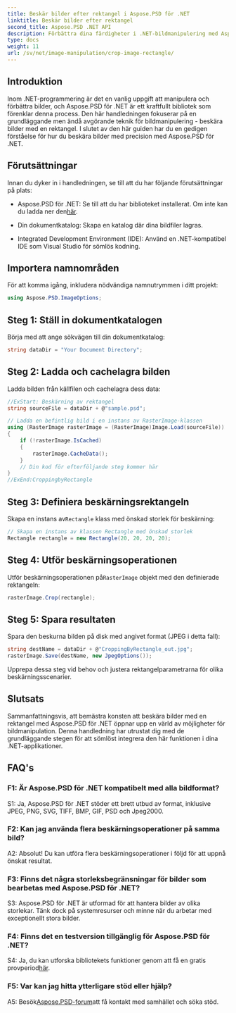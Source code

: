 ```yaml
---
title: Beskär bilder efter rektangel i Aspose.PSD för .NET
linktitle: Beskär bilder efter rektangel
second_title: Aspose.PSD .NET API
description: Förbättra dina färdigheter i .NET-bildmanipulering med Aspose.PSD. Lär dig steg-för-steg bildbeskärning med hjälp av rektanglar för precision.
type: docs
weight: 11
url: /sv/net/image-manipulation/crop-image-rectangle/
---
```

## Introduktion

Inom .NET-programmering är det en vanlig uppgift att manipulera och förbättra bilder, och Aspose.PSD för .NET är ett kraftfullt bibliotek som förenklar denna process. Den här handledningen fokuserar på en grundläggande men ändå avgörande teknik för bildmanipulering - beskära bilder med en rektangel. I slutet av den här guiden har du en gedigen förståelse för hur du beskära bilder med precision med Aspose.PSD för .NET.

## Förutsättningar

Innan du dyker in i handledningen, se till att du har följande förutsättningar på plats:

-  Aspose.PSD för .NET: Se till att du har biblioteket installerat. Om inte kan du ladda ner den[här](https://releases.aspose.com/psd/net/).

- Din dokumentkatalog: Skapa en katalog där dina bildfiler lagras.

- Integrated Development Environment (IDE): Använd en .NET-kompatibel IDE som Visual Studio för sömlös kodning.

## Importera namnområden

För att komma igång, inkludera nödvändiga namnutrymmen i ditt projekt:

```csharp
using Aspose.PSD.ImageOptions;
```

## Steg 1: Ställ in dokumentkatalogen

Börja med att ange sökvägen till din dokumentkatalog:

```csharp
string dataDir = "Your Document Directory";
```

## Steg 2: Ladda och cachelagra bilden

Ladda bilden från källfilen och cachelagra dess data:

```csharp
//ExStart: Beskärning av rektangel
string sourceFile = dataDir + @"sample.psd";

// Ladda en befintlig bild i en instans av RasterImage-klassen
using (RasterImage rasterImage = (RasterImage)Image.Load(sourceFile))
{
    if (!rasterImage.IsCached)
    {
        rasterImage.CacheData();
    }
    // Din kod för efterföljande steg kommer här
}
//ExEnd:CroppingbyRectangle
```

## Steg 3: Definiera beskärningsrektangeln

 Skapa en instans av`Rectangle` klass med önskad storlek för beskärning:

```csharp
// Skapa en instans av klassen Rectangle med önskad storlek
Rectangle rectangle = new Rectangle(20, 20, 20, 20);
```

## Steg 4: Utför beskärningsoperationen

 Utför beskärningsoperationen på`RasterImage` objekt med den definierade rektangeln:

```csharp
rasterImage.Crop(rectangle);
```

## Steg 5: Spara resultaten

Spara den beskurna bilden på disk med angivet format (JPEG i detta fall):

```csharp
string destName = dataDir + @"CroppingByRectangle_out.jpg";
rasterImage.Save(destName, new JpegOptions());
```

Upprepa dessa steg vid behov och justera rektangelparametrarna för olika beskärningsscenarier.

## Slutsats

Sammanfattningsvis, att bemästra konsten att beskära bilder med en rektangel med Aspose.PSD för .NET öppnar upp en värld av möjligheter för bildmanipulation. Denna handledning har utrustat dig med de grundläggande stegen för att sömlöst integrera den här funktionen i dina .NET-applikationer.

## FAQ's

### F1: Är Aspose.PSD för .NET kompatibelt med alla bildformat?

S1: Ja, Aspose.PSD för .NET stöder ett brett utbud av format, inklusive JPEG, PNG, SVG, TIFF, BMP, GIF, PSD och Jpeg2000.

### F2: Kan jag använda flera beskärningsoperationer på samma bild?

A2: Absolut! Du kan utföra flera beskärningsoperationer i följd för att uppnå önskat resultat.

### F3: Finns det några storleksbegränsningar för bilder som bearbetas med Aspose.PSD för .NET?

S3: Aspose.PSD för .NET är utformad för att hantera bilder av olika storlekar. Tänk dock på systemresurser och minne när du arbetar med exceptionellt stora bilder.

### F4: Finns det en testversion tillgänglig för Aspose.PSD för .NET?

 S4: Ja, du kan utforska bibliotekets funktioner genom att få en gratis provperiod[här](https://releases.aspose.com/).

### F5: Var kan jag hitta ytterligare stöd eller hjälp?

 A5: Besök[Aspose.PSD-forum](https://forum.aspose.com/c/psd/34)att få kontakt med samhället och söka stöd.